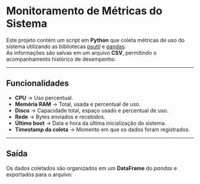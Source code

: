 # Monitoramento de Métricas do Sistema

Este projeto contém um script em **Python** que coleta métricas de uso do sistema utilizando as bibliotecas [psutil](https://pypi.org/project/psutil/) e [pandas](https://pandas.pydata.org/).  
As informações são salvas em um arquivo **CSV**, permitindo o acompanhamento histórico de desempenho.

---

## Funcionalidades

- **CPU** → Uso percentual.  
- **Memória RAM** → Total, usada e percentual de uso.  
- **Disco** → Capacidade total, espaço usado e percentual de uso.  
- **Rede** → Bytes enviados e recebidos.  
- **Último boot** → Data e hora da última inicialização do sistema.  
- **Timestamp da coleta** → Momento em que os dados foram registrados.  

---

## Saída

Os dados coletados são organizados em um **DataFrame** do *pandas* e exportados para o arquivo:
